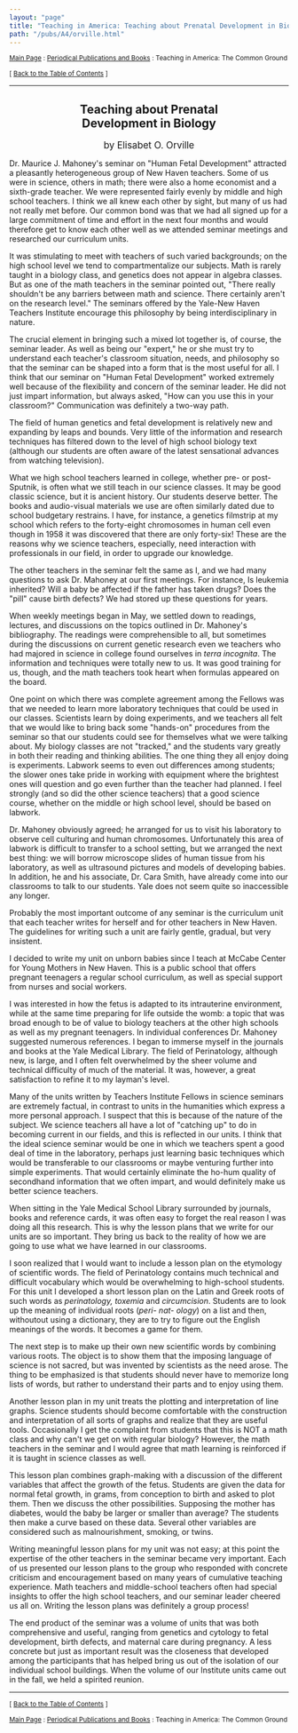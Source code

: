 ```yaml
---
layout: "page"
title: "Teaching in America: Teaching about Prenatal Development in Biology"
path: "/pubs/A4/orville.html"
---
```

<main>
<p><small><a href="/">Main Page</a> : <a href="/pubs/">Periodical Publications and Books</a> : Teaching in America: The Common Ground</small></p>
<p><small>[ <a href="/pubs/A4/">Back to the Table of Contents</a> ]</small></p>
<hr/>
<h2 align="CENTER">Teaching about Prenatal<br/>
Development in Biology</h2>
<p align="CENTER"><big>by Elisabet O. Orville</big></p>
<p>Dr. Maurice J. Mahoney's seminar on "Human Fetal Development"
attracted a pleasantly heterogeneous group of New Haven teachers. Some of
us were in science, others in math; there were also a home economist and a
sixth-grade teacher. We were represented fairly evenly by middle and high
school teachers. I think we all knew each other by sight, but many of us
had not really met before. Our common bond was that we had all signed up
for a large commitment of time and effort in the next four months and would
therefore get to know each other well as we attended seminar meetings and
researched our curriculum units.</p>
<p>It was stimulating to meet with teachers of such varied
backgrounds; on the high school level we tend to compartmentalize our
subjects. Math is rarely taught in a biology class, and genetics does not
appear in algebra classes. But as one of the math teachers in the seminar
pointed out, "There really shouldn't be any barriers between math and
science. There certainly aren't on the research level." The seminars
offered by the Yale-New Haven Teachers Institute encourage this philosophy
by being interdisciplinary in nature.</p>
<p>The crucial element in bringing such a mixed lot together is, of course,
the seminar leader. As well as being our "expert," he or she must try to
understand each teacher's classroom situation, needs, and philosophy so
that the seminar can be shaped into a form that is the most useful for all.
I think that our seminar on "Human Fetal Development" worked extremely well
because of the flexibility and concern of the seminar leader. He did not
just impart information, but always asked, "How can you use this in your
classroom?" Communication was definitely a two-way path.</p>
<p>The field of human genetics and fetal development is relatively new and
expanding by leaps and bounds. Very little of the information and research
techniques has filtered down to the level of high school biology text
(although our students are often aware of the latest sensational advances
from watching television).</p>
<p>What we high school teachers learned in college, whether pre- or
post-Sputnik, is often what we still teach in our science classes. It may
be good classic science, but it is ancient history. Our students deserve
better. The books and audio-visual materials we use are often similarly
dated due to school budgetary restrains. I have, for instance, a genetics
filmstrip at my school which refers to the forty-eight chromosomes in human
cell even though in 1958 it was discovered that there are only forty-six!
These are the reasons why we science teachers, especially, need interaction
with professionals in our field, in order to upgrade our knowledge.</p>
<p>The other teachers in the seminar felt the same as I, and we had many
questions to ask Dr. Mahoney at our first meetings. For instance, Is
leukemia inherited? Will a baby be affected if the father has taken drugs?
Does the "pill" cause birth defects? We had stored up these questions for
years.</p>
<p>When weekly meetings began in May, we settled down to readings,
lectures, and discussions on the topics outlined in Dr. Mahoney's
bibliography. The readings were comprehensible to all, but sometimes during
the discussions on current genetic research even we teachers who had
majored in science in college found ourselves in <i>terra incognita</i>.
The information and techniques were totally new to us. It was good training
for us, though, and the math teachers took heart when formulas appeared on
the board.</p>
<p>One point on which there was complete agreement among the Fellows was
that we needed to learn more laboratory techniques that could be used in
our classes. Scientists learn by doing experiments, and we teachers all
felt that we would like to bring back some "hands-on" procedures from the
seminar so that our students could see for themselves what we were talking
about. My biology classes are not "tracked," and the students vary greatly
in both their reading and thinking abilities. The one thing they all enjoy
doing is experiments. Labwork seems to even out differences among students;
the slower ones take pride in working with equipment where the brightest
ones will question and go even further than the teacher had planned. I feel
strongly (and so did the other science teachers) that a good science
course, whether on the middle or high school level, should be based on
labwork.</p>
<p>Dr. Mahoney obviously agreed; he arranged for us to visit his laboratory
to observe cell culturing and human chromosomes. Unfortunately this area of
labwork is difficult to transfer to a school setting, but we arranged the
next best thing: we will borrow microscope slides of human tissue from his
laboratory, as well as ultrasound pictures and models of developing babies.
In addition, he and his associate, Dr. Cara Smith, have already come into
our classrooms to talk to our students. Yale does not seem quite so
inaccessible any longer.</p>
<p>Probably the most important outcome of any seminar is the curriculum
unit that each teacher writes for herself and for other teachers in New
Haven. The guidelines for writing such a unit are fairly gentle, gradual,
but very insistent.</p>
<p>I decided to write my unit on unborn babies since I teach at McCabe
Center for Young Mothers in New Haven. This is a public school that offers
pregnant teenagers a regular school curriculum, as well as special support
from nurses and social workers.</p>
<p>I was interested in how the fetus is adapted to its intrauterine
environment, while at the same time preparing for life outside the womb: a
topic that was broad enough to be of value to biology teachers at the other
high schools as well as my pregnant teenagers. In individual conferences
Dr. Mahoney suggested numerous references. I began to immerse myself in the
journals and books at the Yale Medical Library. The field of Perinatology,
although new, is large, and I often felt overwhelmed by the sheer volume
and technical difficulty of much of the material. It was, however, a great
satisfaction to refine it to my layman's level.</p>
<p>Many of the units written by Teachers Institute Fellows in science
seminars are extremely factual, in contrast to units in the humanities
which express a more personal approach. I suspect that this is because of
the nature of the subject. We science teachers all have a lot of "catching
up" to do in becoming current in our fields, and this is reflected in our
units. I think that the ideal science seminar would be one in which we
teachers spent a good deal of time in the laboratory, perhaps just learning
basic techniques which would be transferable to our classrooms or maybe
venturing further into simple experiments. That would certainly eliminate
the ho-hum quality of secondhand information that we often impart, and
would definitely make us better science teachers.</p>
<p>When sitting in the Yale Medical School Library surrounded by journals,
books and reference cards, it was often easy to forget the real reason I
was doing all this research. This is why the lesson plans that we write for
our units are so important. They bring us back to the reality of how we are
going to use what we have learned in our classrooms.</p>
<p>I soon realized that I would want to include a lesson plan on the
etymology of scientific words. The field of Perinatology contains much
technical and difficult vocabulary which would be overwhelming to
high-school students. For this unit I developed a short lesson plan on the
Latin and Greek roots of such words as <i>perinatology, toxemia</i> and
<i>circumcision</i>. Students are to look up the meaning of individual
roots (<i>peri- nat- ology</i>) on a list and then, withoutout using a
dictionary, they are to try to figure out the English meanings of the
words. It becomes a game for them.</p>
<p>The next step is to make up their own new scientific words by combining
various roots. The object is to show them that the imposing language of
science is not sacred, but was invented by scientists as the need arose.
The thing to be emphasized is that students should never have to memorize
long lists of words, but rather to understand their parts and to enjoy
using them.</p>
<p>Another lesson plan in my unit treats the plotting and interpretation of
line graphs. Science students should become comfortable with the
construction and interpretation of all sorts of graphs and realize that
they are useful tools. Occasionally I get the complaint from students that
this is NOT a math class and why can't we get on with regular biology?
However, the math teachers in the seminar and I would agree that math
learning is reinforced if it is taught in science classes as well.</p>
<p>This lesson plan combines graph-making with a discussion of the
different variables that affect the growth of the fetus. Students are given
the data for normal fetal growth, in grams, from conception to birth and
asked to plot them. Then we discuss the other possibilities. Supposing the
mother has diabetes, would the baby be larger or smaller than average? The
students then make a curve based on these data. Several other variables are
considered such as malnourishment, smoking, or twins.</p>
<p>Writing meaningful lesson plans for my unit was not easy; at this point
the expertise of the other teachers in the seminar became very important.
Each of us presented our lesson plans to the group who responded with
concrete criticism and encouragement based on many years of cumulative
teaching experience. Math teachers and middle-school teachers often had
special insights to offer the high school teachers, and our seminar leader
cheered us all on. Writing the lesson plans was definitely a group
process!</p>
<p>The end product of the seminar was a volume of units that was both
comprehensive and useful, ranging from genetics and cytology to fetal
development, birth defects, and maternal care during pregnancy. A less
concrete but just as important result was the closeness that developed
among the participants that has helped bring us out of the isolation of our
individual school buildings. When the volume of our Institute units came
out in the fall, we held a spirited reunion.</p>
<hr/>
<p><small>[ <a href="/pubs/A4/">Back to the Table of Contents</a> ]</small></p>
<p><small><a href="/">Main Page</a> : <a href="/pubs/">Periodical Publications and Books</a> : Teaching in America: The Common Ground</small></p>
</main>
